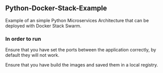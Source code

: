 ## Python-Docker-Stack-Example

Example of an simple Python Microservices Architecture that can be deployed with Docker Stack Swarm.

### In order to run

Ensure that you have set the ports between the application correctly, by default they will not work.

Ensure that you have build the images and saved them in a local registry.
